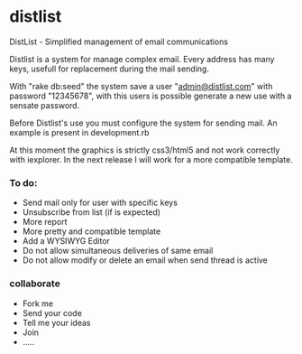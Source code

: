 distlist
========

DistList - Simplified management of email communications

Distlist is a system for manage complex email.  Every address has many keys, usefull for replacement during the mail sending.

With "rake db:seed" the system save a user "admin@distlist.com" with password "12345678", with this users is possible generate a 
new use with a sensate password.

Before Distlist's use you must configure the system for sending mail. An example is present in development.rb

At this moment the graphics is strictly css3/html5 and not work correctly with iexplorer. In the next release I will work for  a more compatible template.

### To do:

* Send mail only for user with specific keys
* Unsubscribe from list (if is expected)
* More report
* More pretty and compatible template
* Add a WYSIWYG Editor
* Do not allow simultaneous deliveries of same email
* Do not allow modify or delete an email when send thread is active

### collaborate

* Fork me
* Send your code
* Tell me your ideas
* Join
* .....
